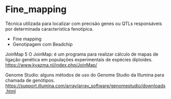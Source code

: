 # Fine_mapping
Técnica utilizada para localizar com precisão genes ou QTLs responsáveis por determinada característica fenotípica.
- Fine mapping
- Genotipagem com Beadchip

JoinMap 5
O JoinMap: é um programa para realizar cálculo de mapas de ligação genética em populações experimentais de espécies diploides. https://www.kyazma.nl/index.php/JoinMap/

Genome Studio: alguns métodos de uso do Genome Studio da Illumina para chamada de genótipos. https://support.illumina.com/array/array_software/genomestudio/downloads.html

